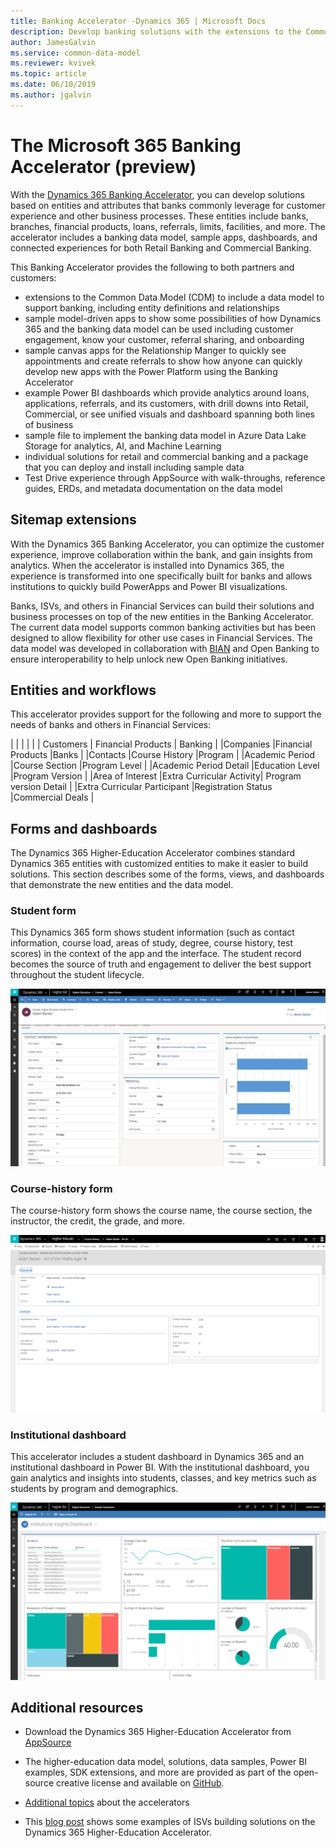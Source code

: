 ```yaml
---
title: Banking Accelerator -Dynamics 365 | Microsoft Docs
description: Develop banking solutions with the extensions to the Common Data Model and the built-in forms, views, and dashboards of the Dynamics 365 Banking Accelerator.
author: JamesGalvin
ms.service: common-data-model
ms.reviewer: kvivek
ms.topic: article
ms.date: 06/10/2019
ms.author: jgalvin
---
```



# The Microsoft 365 Banking Accelerator (preview)

With the [Dynamics 365 Banking Accelerator](https://https://appsource.microsoft.com/en-us/product/dynamics-crm/msfsi.bankingcommondatamodel?tab=Overview), you can develop solutions based on entities and attributes that banks commonly leverage for customer experience and other business processes. These entities include banks, branches, financial products, loans, referrals, limits, facilities, and more. The accelerator includes a banking data model, sample apps, dashboards, and connected experiences for both Retail Banking and Commercial Banking.

This Banking Accelerator provides the following to both partners and customers:

- extensions to the Common Data Model (CDM) to include a data model to support banking, including entity definitions and relationships
-	sample model-driven apps to show some possibilities of how Dynamics 365 and the banking data model can be used including customer engagement, know your customer, referral sharing, and onboarding
-	sample canvas apps for the Relationship Manger to quickly see appointments and create referrals to show how anyone can quickly develop new apps with the Power Platform using the Banking Accelerator
-	example Power BI dashboards which provide analytics around loans, applications, referrals, and its customers, with drill downs into Retail, Commercial, or see unified visuals and dashboard spanning both lines of business
-	sample file to implement the banking data model in Azure Data Lake Storage for analytics, AI, and Machine Learning
-	individual solutions for retail and commercial banking and a package that you can deploy and install including sample data 
-	Test Drive experience through AppSource with walk-throughs, reference guides, ERDs, and metadata documentation on the data model


## Sitemap extensions

With the Dynamics 365 Banking Accelerator, you can optimize the customer experience, improve collaboration within the bank, and gain insights from analytics. When the accelerator is installed into Dynamics 365, the experience is transformed into one specifically built for banks and allows institutions to quickly build PowerApps and Power BI visualizations.

Banks, ISVs, and others in Financial Services can build their solutions and business processes on top of the new entities in the Banking Accelerator. The current data model supports common banking activities but has been designed to allow flexibility for other use cases in Financial Services. The data model was developed in collaboration with [BIAN](https://www.bian.org/) and Open Banking to ensure interoperability to help unlock new Open Banking initiatives.


## Entities and workflows

This accelerator provides support for the following and more to support the needs of banks and others in Financial Services:

| | | | |
| Customers | Financial Products | Banking |
|Companies |Financial Products |Banks |
|Contacts |Course History |Program |
|Academic Period |Course Section |Program Level |
|Academic Period Detail |Education Level |Program Version |
|Area of Interest |Extra Curricular Activity| Program version Detail |
|Extra Curricular Participant |Registration Status |Commercial Deals |

## Forms and dashboards

The Dynamics 365 Higher-Education Accelerator combines standard Dynamics 365 entities with customized entities to make it easier to build solutions. This section describes some of the forms, views, and dashboards that demonstrate the new entities and the data model.

### Student form

This Dynamics 365 form shows student information (such as contact information, course load, areas of study, degree, course history, test scores) in the context of the app and the interface. The student record becomes the source of truth and engagement to deliver the best support throughout the student lifecycle.

![Student form](media/hied-student.png)

### Course-history form

The course-history form shows the course name, the course section, the instructor, the credit, the grade, and more.

![Course history form](media/hied-coursehistory.png)

### Institutional dashboard

This accelerator includes a student dashboard in Dynamics 365 and an institutional dashboard in Power BI. With the institutional dashboard, you gain analytics and insights into students, classes, and key metrics such as students by program and demographics.

![Institutional dashboards](media/hied-dashboard.png)

## Additional resources

- Download the Dynamics 365 Higher-Education Accelerator from [AppSource](https://appsource.microsoft.com/product/dynamics-365/mshied.highereducationcommondatamodel?tab=Overview)

- The higher-education data model, solutions, data samples, Power BI examples, SDK extensions, and more are provided as part of the open-source creative license and available on [GitHub](https://github.com/microsoft/Industry-Accelerator-Education/tree/master/samplecode/analytics).

- [Additional topics](https://community.dynamics.com/365/b/dynamics365isvsuccess/archive/2018/08/01/dynamics-365-brings-industry-focus-through-the-microsoft-power-platform-and-solution-accelerators) about the accelerators

- This [blog post](https://community.dynamics.com/365/b/dynamics365isvsuccess/archive/2018/10/30/early-isvs-building-on-the-new-higher-education-accelerator-and-the-microsoft-power-platform) shows some examples of ISVs building solutions on the Dynamics 365 Higher-Education Accelerator.

